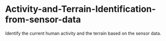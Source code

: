 # Activity-and-Terrain-Identification-from-sensor-data
Identify the current human activity and the terrain based on the sensor data.
